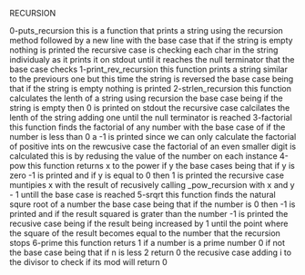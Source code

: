 RECURSION

0-puts_recursion
this is a function that prints a string using the recursion method followed by a new line
with the base case that if the string is empty nothing is printed
the recursive case is checking each char in the string individualy as it prints it on stdout until it reaches the null terminator that the base case checks
1-print_rev_recursion
this function prints a string similar to the previours one but this time the string is reversed
the base case being that if the string is empty nothing is printed
2-strlen_recursion
this function calculates the lenth of a string using recursion
the base case being if the string is empty then 0 is printed on stdout
the recursive case calcilates the lenth of the string adding one until the null terminator is reached
3-factorial
this function finds the factorial of any number
with the base case of if the number is less than 0 a -1 is printed since we can only calculate the factorial of positive ints
on the rewcusive case the factorial of an even smaller digit is calculated this is by redusing the value of the number on each instance
4-pow
this function returns x to the power if y
the base cases being that if y is zero -1 is printed and if y is equal to 0 then 1 is printed
the recursive case muntipies x with the result of recusively calling _pow_recursion with x and y - 1 untill the base case is reached
5-srqrt
this function finds the natural squre root of a number
the base case being that if the number is 0 then -1 is printed and if the result squared is grater than the number -1 is printed
the recusive case being if the result being increased by 1 until the point where the square of the result becomes equal to the number that the recursion stops
6-prime
this function returs 1 if a number is a prime number 0 if not
the base case being that if n is less 2 return 0 
the recusive case adding i to the divisor to check if its mod will return 0 

